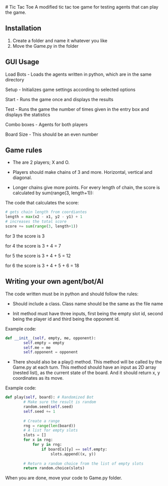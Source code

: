 <snippet>
  <content>
# Tic Tac Toe
A modified tic tac toe game for testing agents that can play the game.

## Installation
1. Create a folder and name it whatever you like
2. Move the Game.py in the folder

## GUI Usage
Load Bots - Loads the agents written in python, which are in the same directory

Setup - Initializes game settings according to selected options

Start - Runs the game once and displays the results

Test - Runs the game the number of times given in the entry box and displays the statistics

Combo boxes - Agents for both players

Board Size - This should be an even number

## Game rules

- The are 2 players; X and O.

- Players should make chains of 3 and more. Horizontal, vertical and diagonal.

- Longer chains give more points. For every length of chain, the score is calculated by sum(range(3, length+1)):

The code that calculates the score:

```python
# gets chain length from coordiantes 
length = max(x2 - x1, y2 - y1) + 1
# increases the total score  
score += sum(range(3, length+1))
```
for 3 the score is 3

for 4 the score is 3 + 4 = 7

for 5 the score is 3 + 4 + 5 = 12

for 6 the score is 3 + 4 + 5 + 6 = 18

## Writing your own agent/bot/AI
The code written must be in python and should follow the rules:

- Should include a class. Class name should be the same as the file name

- Init method must have three inputs, first being the empty slot id, second being the player id and third being the opponent id.

Example code:
```python
def __init__(self, empty, me, opponent):
        self.empty = empty
        self.me = me
        self.opponent = opponent
```

- There should also be a play() method. This method will be called by the Game.py at each turn.
This method should have an input as 2D array (nested list), as the current state of the board.
And it should return x, y coordinates as its move.

Example code:
```python
def play(self, board): # Randomized Bot
        # Make sure the result is random
        random.seed(self.seed)
        self.seed += 1
        
        # Create a range
        rng = range(len(board))
        # A list for empty slots
        slots = []
        for x in rng:
            for y in rng:
                if board[x][y] == self.empty:
                    slots.append((x, y))
        
        # Return a random choice from the list of empty slots
        return random.choice(slots)
```
When you are done, move your code to Game.py folder. 
</content>
</snippet>

